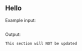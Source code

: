 <a id="hello"></a>
## Hello

Example input:

```yaml
```

Output:
<!-- Skip update output -->

```
This section will NOT be updated
```

<!-- Skip playground link -->
